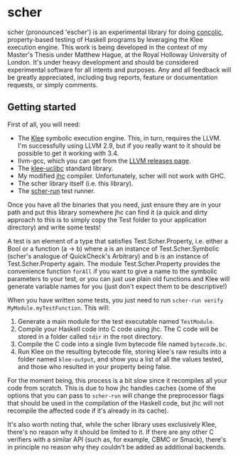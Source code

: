 # scher

scher (pronounced 'escher') is an experimental library for doing [concolic](https://en.wikipedia.org/wiki/Concolic_testing), property-based testing of Haskell programs by leveraging
the Klee execution engine. This work is being developed in the context of my Master's Thesis under Matthew Hague, at
the Royal Holloway University of London.
It's under heavy development and should be considered experimental software for all intents and purposes. Any and
all feedback will be greatly appreciated, including bug reports, feature or documentation requests, or simply
comments.

## Getting started

First of all, you will need:

* The [Klee](https://klee.github.io) symbolic execution engine. This, in turn, requires the LLVM. I'm successfully using LLVM 2.9, but if you really want to it should be possible to get it working with 3.4.
* llvm-gcc, which you can get from the [LLVM releases page](http://llvm.org/releases/download.html#2.9).
* The [klee-uclibc](https://github.com/klee/klee-uclibc) standard library.
* My modified [jhc](https://github.com/m-alvarez/jhc) compiler. Unfortunately, scher will not work with GHC.
* The scher library itself (i.e. this library).
* The [scher-run](https://github.com/m-alvarez/scher-run) test runner.

Once you have all the binaries that you need, just ensure they are in your path and put this library somewhere jhc
can find it (a quick and dirty approach to this is to simply copy the Test folder to your application directory) and
write some tests!

A test is an element of a type that satisfies Test.Scher.Property, i.e. either a Bool or a function (a -> b) where a
is an instance of Test.Scher.Symbolic (scher's analogue of QuickCheck's Arbitrary) and b is an instance of
Test.Scher.Property again. The module Test.Scher.Property provides the convenience function `forAll` if you want
to give a name to the symbolic parameters to your test, or you can just use plain old functions and Klee will 
generate variable names for you (just don't expect them to be descriptive!)

When you have written some tests, you just need to run `scher-run verify MyModule.myTestFunction`. This will:

1. Generate a main module for the test executable named `TestModule`.
2. Compile your Haskell code into C code using jhc. The C code will be stored in a folder called `tdir` in the root directory.
3. Compile the C code into a single llvm bytecode file named `bytecode.bc`.
4. Run Klee on the resulting bytecode file, storing klee's raw results into a folder named `klee-output`, and show you a list of all the values tested, and those who resulted in your property being false.

For the moment being, this process is a bit slow since it recompiles all your code from scratch. This is due to how
jhc handles caches (some of the options that you can pass to `scher-run` will change the preprocessor flags that
should be used in the compilation of the Haskell code, but jhc will not recompile the affected code if it's already
in its cache).

It's also worth noting that, while the scher library uses exclusively Klee, there's no reason why it should be
limited to it. If there are any other C verifiers with a similar API (such as, for example, CBMC or Smack), there's 
in  principle no reason why they couldn't be added as additional backends.
